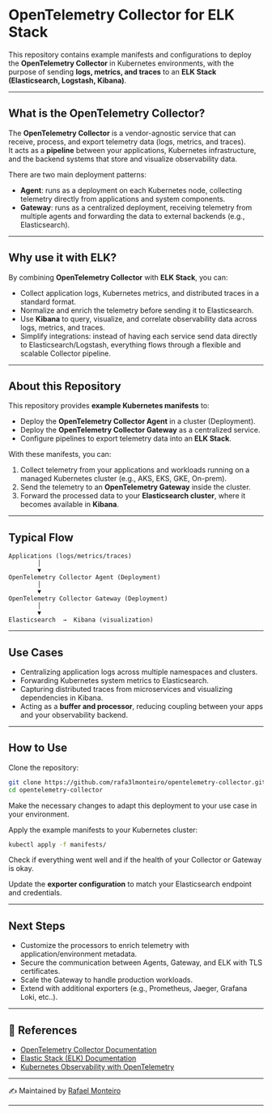 # OpenTelemetry Collector for ELK Stack

This repository contains example manifests and configurations to deploy the **OpenTelemetry Collector** in Kubernetes environments, with the purpose of sending **logs, metrics, and traces** to an **ELK Stack (Elasticsearch, Logstash, Kibana)**.

---

## What is the OpenTelemetry Collector?

The **OpenTelemetry Collector** is a vendor-agnostic service that can receive, process, and export telemetry data (logs, metrics, and traces).  
It acts as a **pipeline** between your applications, Kubernetes infrastructure, and the backend systems that store and visualize observability data.

There are two main deployment patterns:

- **Agent**: runs as a deployment on each Kubernetes node, collecting telemetry directly from applications and system components.
- **Gateway**: runs as a centralized deployment, receiving telemetry from multiple agents and forwarding the data to external backends (e.g., Elasticsearch).

---
   
## Why use it with ELK?

By combining **OpenTelemetry Collector** with **ELK Stack**, you can:

- Collect application logs, Kubernetes metrics, and distributed traces in a standard format.
- Normalize and enrich the telemetry before sending it to Elasticsearch.
- Use **Kibana** to query, visualize, and correlate observability data across logs, metrics, and traces.
- Simplify integrations: instead of having each service send data directly to Elasticsearch/Logstash, everything flows through a flexible and scalable Collector pipeline.

---

## About this Repository

This repository provides **example Kubernetes manifests** to:

- Deploy the **OpenTelemetry Collector Agent** in a cluster (Deployment).
- Deploy the **OpenTelemetry Collector Gateway** as a centralized service.
- Configure pipelines to export telemetry data into an **ELK Stack**.

With these manifests, you can:

1. Collect telemetry from your applications and workloads running on a managed Kubernetes cluster (e.g., AKS, EKS, GKE, On-prem).
2. Send the telemetry to an **OpenTelemetry Gateway** inside the cluster.
3. Forward the processed data to your **Elasticsearch cluster**, where it becomes available in **Kibana**.

---

## Typical Flow

```text
Applications (logs/metrics/traces)
        │
        ▼
OpenTelemetry Collector Agent (Deployment)
        │
        ▼
OpenTelemetry Collector Gateway (Deployment)
        │
        ▼
Elasticsearch  →  Kibana (visualization)
```

---

## Use Cases

- Centralizing application logs across multiple namespaces and clusters.
- Forwarding Kubernetes system metrics to Elasticsearch.
- Capturing distributed traces from microservices and visualizing dependencies in Kibana.
- Acting as a **buffer and processor**, reducing coupling between your apps and your observability backend.

---

## How to Use

Clone the repository:

```bash
git clone https://github.com/rafa3lmonteiro/opentelemetry-collector.git
cd opentelemetry-collector
```
Make the necessary changes to adapt this deployment to your use case in your environment.

Apply the example manifests to your Kubernetes cluster:

```bash
kubectl apply -f manifests/
```

Check if everything went well and if the health of your Collector or Gateway is okay.

Update the **exporter configuration** to match your Elasticsearch endpoint and credentials.

---

## Next Steps

- Customize the processors to enrich telemetry with application/environment metadata.
- Secure the communication between Agents, Gateway, and ELK with TLS certificates.
- Scale the Gateway to handle production workloads.
- Extend with additional exporters (e.g., Prometheus, Jaeger, Grafana Loki, etc..).

---

## 📌 References

- [OpenTelemetry Collector Documentation](https://opentelemetry.io/docs/collector/)
- [Elastic Stack (ELK) Documentation](https://www.elastic.co/guide/index.html)
- [Kubernetes Observability with OpenTelemetry](https://opentelemetry.io/docs/kubernetes/)

---






✍️ Maintained by [Rafael Monteiro](https://github.com/rafa3lmonteiro)

---   
